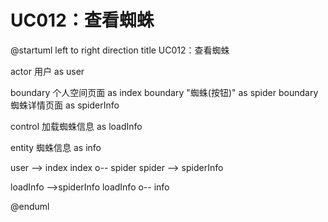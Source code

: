 # UC012：查看蜘蛛

@startuml
left to right direction
title UC012：查看蜘蛛

actor 用户 as user

boundary 个人空间页面 as index
boundary "蜘蛛(按钮)" as spider
boundary 蜘蛛详情页面 as spiderInfo

control 加载蜘蛛信息 as loadInfo

entity 蜘蛛信息 as info

user --> index
index o-- spider
spider --> spiderInfo

loadInfo -->spiderInfo
loadInfo o-- info

@enduml
